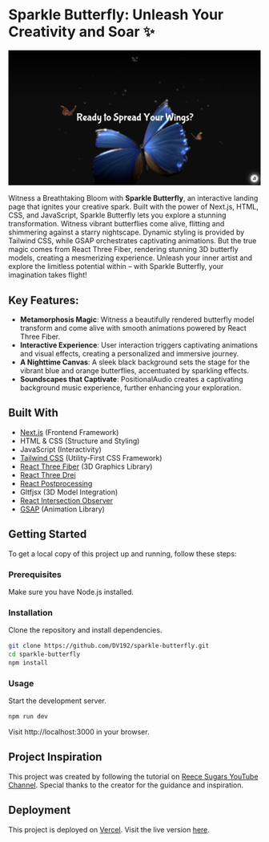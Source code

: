# Sparkle Butterfly: Unleash Your Creativity and Soar ✨

[![Sparkle Butterfly Preview](public/assets/sparkle-butterfly-screenshot.png)](https://sparkle-butterfly.vercel.app/)

Witness a Breathtaking Bloom with **Sparkle Butterfly**, an interactive landing page that ignites your creative spark. Built with the power of Next.js, HTML, CSS, and JavaScript, Sparkle Butterfly lets you explore a stunning transformation. Witness vibrant butterflies come alive, flitting and shimmering against a starry nightscape. Dynamic styling is provided by Tailwind CSS, while GSAP orchestrates captivating animations. But the true magic comes from React Three Fiber, rendering stunning 3D butterfly models, creating a mesmerizing experience. Unleash your inner artist and explore the limitless potential within – with Sparkle Butterfly, your imagination takes flight!

## Key Features:

- **Metamorphosis Magic**: Witness a beautifully rendered butterfly model transform and come alive with smooth animations powered by React Three Fiber.
- **Interactive Experience**: User interaction triggers captivating animations and visual effects, creating a personalized and immersive journey.
- **A Nighttime Canvas**: A sleek black background sets the stage for the vibrant blue and orange butterflies, accentuated by sparkling effects.
- **Soundscapes that Captivate**: PositionalAudio creates a captivating background music experience, further enhancing your exploration.

## Built With

- [Next.js](https://nextjs.org/) (Frontend Framework)
- HTML & CSS (Structure and Styling)
- JavaScript (Interactivity)
- [Tailwind CSS](https://tailwindcss.com/) (Utility-First CSS Framework)
- [React Three Fiber](https://docs.pmnd.rs/react-three-fiber/getting-started/introduction) (3D Graphics Library)
- [React Three Drei](https://github.com/pmndrs/drei)
- [React Postprocessing](https://docs.pmnd.rs/react-postprocessing/introduction)
- Gltfjsx (3D Model Integration)
- [React Intersection Observer](https://react-intersection-observer.vercel.app/?path=/docs/intro--docs)
- [GSAP](https://gsap.com/) (Animation Library)

## Getting Started

To get a local copy of this project up and running, follow these steps:

### Prerequisites

Make sure you have Node.js installed.

### Installation

Clone the repository and install dependencies.

```bash
git clone https://github.com/DV192/sparkle-butterfly.git
cd sparkle-butterfly
npm install
```

### Usage

Start the development server.

```bash
npm run dev
```

Visit http://localhost:3000 in your browser.

## Project Inspiration

This project was created by following the tutorial on [Reece Sugars YouTube Channel](https://www.youtube.com/@reecedevs). Special thanks to the creator for the guidance and inspiration.

## Deployment

This project is deployed on [Vercel](https://vercel.com/). Visit the live version [here](https://sparkle-butterfly.vercel.app/).

